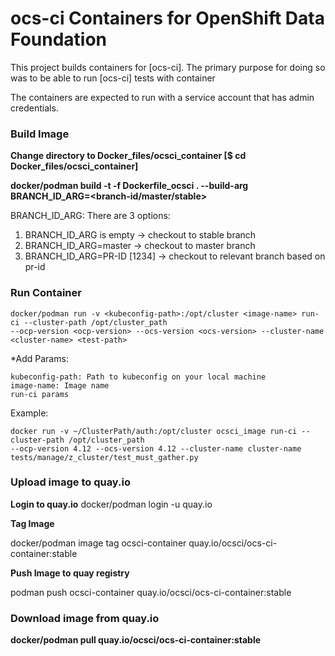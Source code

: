 # ocs-ci Containers for OpenShift Data Foundation

This project builds containers for [ocs-ci].
The primary purpose for doing so was to be able to run [ocs-ci] tests with container

The containers are expected to run with a service account that has admin credentials.

### Build Image

**Change directory to Docker_files/ocsci_container [$ cd Docker_files/ocsci_container]**

**docker/podman build -t <image-name> -f Dockerfile_ocsci . --build-arg BRANCH_ID_ARG=<branch-id/master/stable>**

BRANCH_ID_ARG:
There are 3 options:
1. BRANCH_ID_ARG is empty -> checkout to stable branch
2. BRANCH_ID_ARG=master -> checkout to master branch
3. BRANCH_ID_ARG=PR-ID [1234] -> checkout to relevant branch based on pr-id

### Run Container
```commandline
docker/podman run -v <kubeconfig-path>:/opt/cluster <image-name> run-ci --cluster-path /opt/cluster_path
--ocp-version <ocp-version> --ocs-version <ocs-version> --cluster-name <cluster-name> <test-path>
```
*Add Params:
```
kubeconfig-path: Path to kubeconfig on your local machine
image-name: Image name
run-ci params

```

Example:

```commandline
docker run -v ~/ClusterPath/auth:/opt/cluster ocsci_image run-ci --cluster-path /opt/cluster_path
--ocp-version 4.12 --ocs-version 4.12 --cluster-name cluster-name tests/manage/z_cluster/test_must_gather.py
```

### Upload image to quay.io
**Login to quay.io**
docker/podman login -u <user-name> quay.io

**Tag Image**

docker/podman image tag ocsci-container quay.io/ocsci/ocs-ci-container:stable

**Push Image to quay registry**

podman push ocsci-container quay.io/ocsci/ocs-ci-container:stable

### Download image from quay.io

**docker/podman pull quay.io/ocsci/ocs-ci-container:stable**
